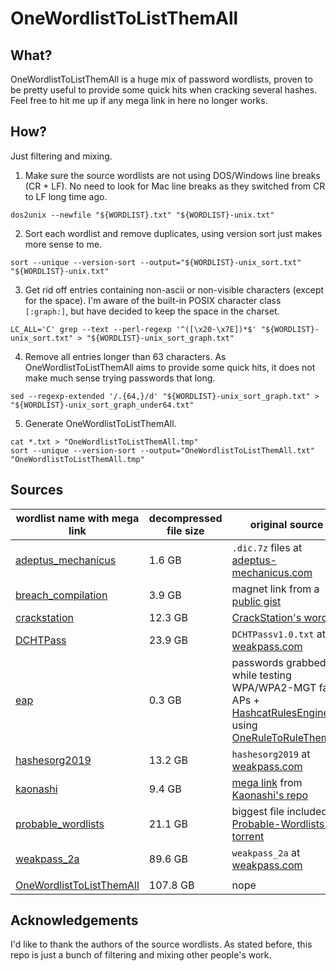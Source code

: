 # OneWordlistToListThemAll

What?
-----

OneWordlistToListThemAll is a huge mix of password wordlists, proven to be pretty useful to provide some quick hits when cracking several hashes. Feel free to hit me up if any mega link in here no longer works.

How?
----

Just filtering and mixing.

1. Make sure the source wordlists are not using DOS/Windows line breaks (CR + LF). No need to look for Mac line breaks as they switched from CR to LF long time ago.
```
dos2unix --newfile "${WORDLIST}.txt" "${WORDLIST}-unix.txt"
```
2. Sort each wordlist and remove duplicates, using version sort just makes more sense to me.
```
sort --unique --version-sort --output="${WORDLIST}-unix_sort.txt" "${WORDLIST}-unix.txt"
```
3. Get rid off entries containing non-ascii or non-visible characters (except for the space). I'm aware of the built-in POSIX character class `[:graph:]`, but have decided to keep the space in the charset.
```
LC_ALL='C' grep --text --perl-regexp '^([\x20-\x7E])*$' "${WORDLIST}-unix_sort.txt" > "${WORDLIST}-unix_sort_graph.txt"
```
4. Remove all entries longer than 63 characters. As OneWordlistToListThemAll aims to provide some quick hits, it does not make much sense trying passwords that long.
```
sed --regexp-extended '/.{64,}/d' "${WORDLIST}-unix_sort_graph.txt" > "${WORDLIST}-unix_sort_graph_under64.txt"
```
5. Generate OneWordlistToListThemAll.
```
cat *.txt > "OneWordlistToListThemAll.tmp"
sort --unique --version-sort --output="OneWordlistToListThemAll.txt" "OneWordlistToListThemAll.tmp"
```
Sources
-------

wordlist name with mega link | decompressed file size | original source
--- | --- | ---
[adeptus_mechanicus](https://mega.nz/file/wR5FhKCS#PsdGoH44-ofBCSQAKyxURAjX7ttL6KqO34KuSCW80XE) | 1.6 GB | `.dic.7z` files at [adeptus-mechanicus.com](https://www.adeptus-mechanicus.com/codex/hashpass/)
[breach_compilation](https://mega.nz/file/RB4TjCjS#QV8u4vFUGYNswB-xIQt9udKrJ2nC6am2FVCWZWM5xbk) | 3.9 GB | magnet link from a [public gist](https://gist.github.com/scottlinux/9a3b11257ac575e4f71de811322ce6b3)
[crackstation](https://mega.nz/file/5N5BVaiB#DT2fLFRdeHtKjYSNv1X7BOtJLEqyYPvo3_V5hNosSZo) | 12.3 GB | [CrackStation's wordlist](https://crackstation.net/files/crackstation.txt.gz)
[DCHTPass](https://mega.nz/file/YEh10AbS#WwEEgT-26IKmOD53TzNdLMQ0ossv0sw7Qsr6R6ZkXLU) | 23.9 GB | `DCHTPassv1.0.txt` at [weakpass.com](https://weakpass.com/wordlist/1257)
[eap](https://mega.nz/file/9J5DWKRR#xashJJFZ3ofYQaZyTjyfwkkEdwAxeAhGM1LA6Og7rrY) | 0.3 GB | passwords grabbed while testing WPA/WPA2-MGT fake APs + [HashcatRulesEngine](https://github.com/llamasoft/HashcatRulesEngine) using [OneRuleToRuleThemAll](https://github.com/NotSoSecure/password_cracking_rules/blob/master/OneRuleToRuleThemAll.rule)
[hashesorg2019](https://mega.nz/file/9FwFzAYA#daRmuI84P9UOKKTGdZ4xaJLiXy4ze13w-i4LibljxBk) | 13.2 GB | `hashesorg2019` at [weakpass.com](https://weakpass.com/wordlist/1851)
[kaonashi](https://mega.nz/file/JcwzEKiL#A6dXWlaMZepq9abRmcUHL9LyZOX2F97uo-DVL-6tNck) | 9.4 GB | [mega link](https://mega.nz/#!nWJXzYzS!P1G8HDiMxq5wFaxeWGWx334Wp9wByj5kMEGLZkVX694) from [Kaonashi's repo](https://github.com/kaonashi-passwords/Kaonashi)
[probable_wordlists](https://mega.nz/file/II5zXKhZ#mJaNjRiJbqagRPX36Uj0pG7P--73x7SoQt_axy5UZjw) | 21.1 GB | biggest file included in [Probable-Wordlists' torrent](https://github.com/berzerk0/Probable-Wordlists/tree/master/Real-Passwords/Real-Password-Rev-2-Torrents)
[weakpass_2a](https://mega.nz/file/gZoFiAKT#qIbE2JJbtDIkbEjXqxjRISFtBcXQo11h1Vl1GpeQKC8) | 89.6 GB | `weakpass_2a` at [weakpass.com](https://weakpass.com/wordlist/1919)
 | | 
[OneWordlistToListThemAll](https://mega.nz/file/0U5nQS4Y#UrpqxFWvOntGrsgOeZtWRwt3ZhiG5tRMqddciOx-MR0) | 107.8 GB | nope

Acknowledgements
----------------

I'd like to thank the authors of the source wordlists. As stated before, this repo is just a bunch of filtering and mixing other people's work.
